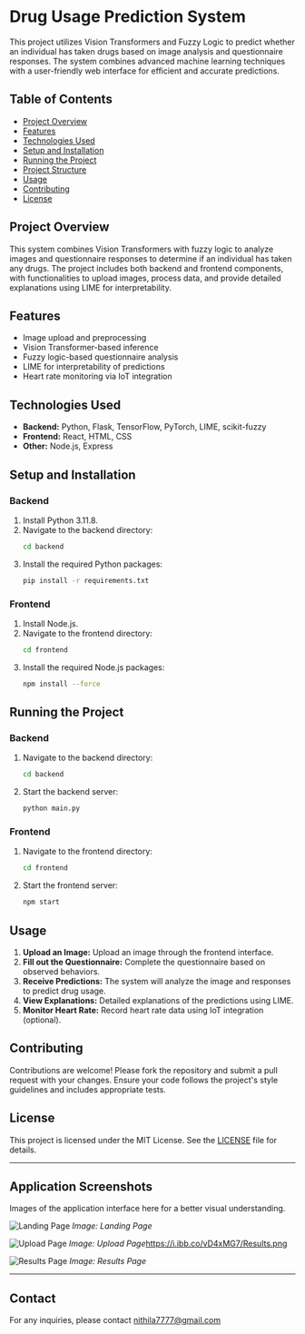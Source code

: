 # Drug Usage Prediction System

This project utilizes Vision Transformers and Fuzzy Logic to predict whether an individual has taken drugs based on image analysis and questionnaire responses. The system combines advanced machine learning techniques with a user-friendly web interface for efficient and accurate predictions.

## Table of Contents
- [Project Overview](#project-overview)
- [Features](#features)
- [Technologies Used](#technologies-used)
- [Setup and Installation](#setup-and-installation)
- [Running the Project](#running-the-project)
- [Project Structure](#project-structure)
- [Usage](#usage)
- [Contributing](#contributing)
- [License](#license)

## Project Overview
This system combines Vision Transformers with fuzzy logic to analyze images and questionnaire responses to determine if an individual has taken any drugs. The project includes both backend and frontend components, with functionalities to upload images, process data, and provide detailed explanations using LIME for interpretability.

## Features
- Image upload and preprocessing
- Vision Transformer-based inference
- Fuzzy logic-based questionnaire analysis
- LIME for interpretability of predictions
- Heart rate monitoring via IoT integration

## Technologies Used
- **Backend:** Python, Flask, TensorFlow, PyTorch, LIME, scikit-fuzzy
- **Frontend:** React, HTML, CSS
- **Other:** Node.js, Express

## Setup and Installation
### Backend
1. Install Python 3.11.8.
2. Navigate to the backend directory:
    ```bash
    cd backend
    ```
3. Install the required Python packages:
    ```bash
    pip install -r requirements.txt
    ```

### Frontend
1. Install Node.js.
2. Navigate to the frontend directory:
    ```bash
    cd frontend
    ```
3. Install the required Node.js packages:
    ```bash
    npm install --force
    ```

## Running the Project
### Backend
1. Navigate to the backend directory:
    ```bash
    cd backend
    ```
2. Start the backend server:
    ```bash
    python main.py
    ```

### Frontend
1. Navigate to the frontend directory:
    ```bash
    cd frontend
    ```
2. Start the frontend server:
    ```bash
    npm start
    ```


## Usage
1. **Upload an Image:** Upload an image through the frontend interface.
2. **Fill out the Questionnaire:** Complete the questionnaire based on observed behaviors.
3. **Receive Predictions:** The system will analyze the image and responses to predict drug usage.
4. **View Explanations:** Detailed explanations of the predictions using LIME.
5. **Monitor Heart Rate:** Record heart rate data using IoT integration (optional).

## Contributing
Contributions are welcome! Please fork the repository and submit a pull request with your changes. Ensure your code follows the project's style guidelines and includes appropriate tests.

## License
This project is licensed under the MIT License. See the [LICENSE](LICENSE) file for details.

---

## Application Screenshots

Images of the application interface here for a better visual understanding. 

![Landing Page](https://i.ibb.co/nkVzv86/Landing.png)
*Image: Landing Page*

![Upload Page](https://i.ibb.co/8XTRSCt/Form.png)
*Image: Upload Page*https://i.ibb.co/vD4xMG7/Results.png

![Results Page](https://i.ibb.co/vD4xMG7/Results.png)
*Image: Results Page*

---

## Contact
For any inquiries, please contact nithila7777@gmail.com

